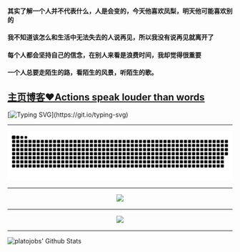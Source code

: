 #### 其实了解一个人并不代表什么，人是会变的，今天他喜欢凤梨，明天他可能喜欢别的 
#### 我不知道该怎么和生活中无法失去的人说再见，所以我没有说再见就离开了
#### 每个人都会坚持自己的信念，在别人来看是浪费时间，我却觉得很重要
#### 一个人总要走陌生的路，看陌生的风景，听陌生的歌。

[主页博客❤️Actions speak louder than words](https://github.com/platojobs/agenda)
---

[![Typing SVG](https://readme-typing-svg.herokuapp.com?font=Dancing+Script&size=35&color=050001&lines=Actions+speak+louder+than+words.)](https://git.io/typing-svg)

-----

<div align="center"><img src="https://raw.githubusercontent.com/platojobs/platojobs/main/assets/github-contribution-grid-snake.svg" ></div>

-----

<div align="center">
    <img src="https://activity-graph.herokuapp.com/graph?username=platojobs&theme=xcode" />
</div>


-----

<div align="center">
    <img  src="https://github-readme-streak-stats.herokuapp.com/?user=platojobs" />
</div>

----

![platojobs' Github Stats](https://github-readme-stats.vercel.app/api?username=platojobs&hide=contribs,prs&show_icons=true&theme=flag-india)
